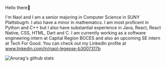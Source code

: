 Hello there👋

I'm Naol and I am a senior majoring in Computer Science in SUNY Plattsbugrh. I also have a minor in mathematics. I am most proficent in Python and C++ but I also have substantial experience in Java, React, React Native, CSS, HTML, Dart and C. I am currently working as a software engineering intern at Capital Region BOCES and also an upcoming SE intern at Tech For Good. You can check out my LinkedIn profile at www.linkedin.com/in/naol-legesse-b3007317b



![Anurag's github stats](https://github-readme-stats.vercel.app/api?username=Nlege001)
